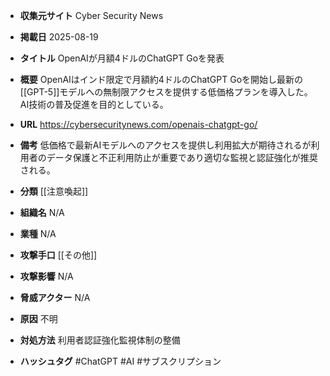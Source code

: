 - **収集元サイト**
Cyber Security News

- **掲載日**
2025-08-19

- **タイトル**
OpenAIが月額4ドルのChatGPT Goを発表

- **概要**
OpenAIはインド限定で月額約4ドルのChatGPT Goを開始し最新の[[GPT-5]]モデルへの無制限アクセスを提供する低価格プランを導入した。AI技術の普及促進を目的としている。

- **URL**
https://cybersecuritynews.com/openais-chatgpt-go/

- **備考**
低価格で最新AIモデルへのアクセスを提供し利用拡大が期待されるが利用者のデータ保護と不正利用防止が重要であり適切な監視と認証強化が推奨される。

- **分類**
[[注意喚起]]

- **組織名**
N/A

- **業種**
N/A

- **攻撃手口**
[[その他]]

- **攻撃影響**
N/A

- **脅威アクター**
N/A

- **原因**
不明

- **対処方法**
利用者認証強化監視体制の整備

- **ハッシュタグ**
#ChatGPT #AI #サブスクリプション
